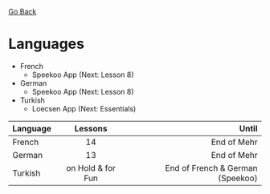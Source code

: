 [Go Back](https://github.com/arm-on/plan/blob/main/README.md)

# Languages

- French
    - Speekoo App (Next: Lesson 8)
- German
    - Speekoo App (Next: Lesson 8)
- Turkish
    - Loecsen App (Next: Essentials)

| Language   |      Lessons      |  Until |
|----------|:-------------:|------:|
| French |  14 | End of Mehr |
| German | 13 | End of Mehr |
| Turkish | on Hold & for Fun | End of French & German (Speekoo) |